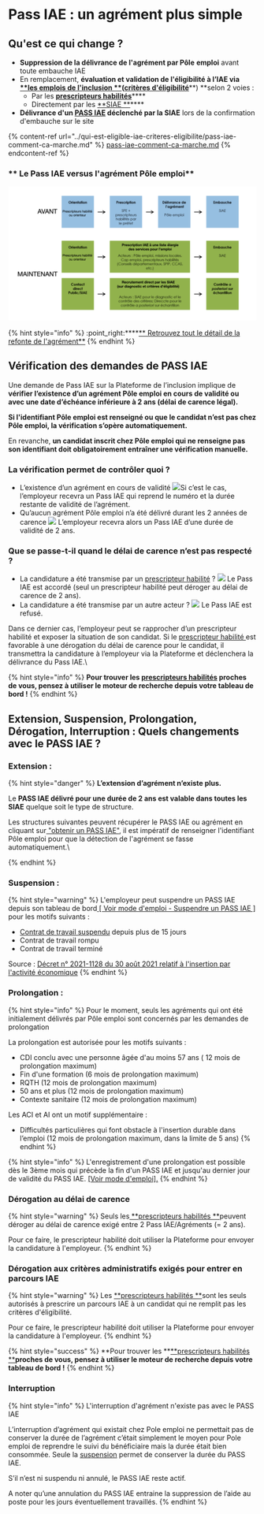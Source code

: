# Pass IAE : un agrément plus simple

## **Qu'est ce qui change  ?**

* **Suppression de la délivrance de l'agrément par Pôle** **emploi** avant toute embauche IAE
* En remplacement, **évaluation et validation de l'éligibilité à l’IAE via **[**les emplois de l'inclusion **](https://emplois.inclusion.beta.gouv.fr)**(**[**critères d'éligibilité**](../qui-est-eligible-iae-criteres-eligibilite/#criteres-administratifs-de-niveau-1)**) **selon 2 voies  :&#x20;
  * Par les [**prescripteurs habilités**](qui-sont-les-differents-prescripteurs/prescripteur-habilite.md)****
  * Directement par les [**SIAE **](pass-iae-agrement-plus-simple-cest-a-dire.md#recrutement-direct-par-une-siae)****
* **Délivrance d'un **[**PASS IAE**](../qui-est-eligible-iae-criteres-eligibilite/pass-iae-comment-ca-marche.md)** déclenché par la SIAE** lors de la confirmation d'embauche sur le site

{% content-ref url="../qui-est-eligible-iae-criteres-eligibilite/pass-iae-comment-ca-marche.md" %}
[pass-iae-comment-ca-marche.md](../qui-est-eligible-iae-criteres-eligibilite/pass-iae-comment-ca-marche.md)
{% endcontent-ref %}

### **                                    Le Pass IAE versus l'agrément Pôle emploi**

![](<../.gitbook/assets/Capture d’écran 2020-07-06 à 12.49.19.png>)

{% hint style="info" %}
:point\_right:****[** Retrouvez tout le détail de la refonte de l'agrément**](https://synesi.fr/wp-content/uploads/2019/09/20190910-Pacte\_d\_ambition\_iae\_sept\_2019\_Mesure-29.pdf)
{% endhint %}

## Vérification des demandes de PASS IAE

Une demande de Pass IAE sur la Plateforme de l’inclusion implique de **vérifier l’existence d’un agrément Pôle emploi en cours de validité ou avec une date d’échéance inférieure à 2 ans (délai de carence légal).**

**Si l'identifiant Pôle emploi est renseigné ou que le candidat n’est pas chez Pôle emploi, la vérification s’opère automatiquement.**

En revanche, **un candidat inscrit chez Pôle emploi qui ne renseigne pas son identifiant doit obligatoirement entraîner une vérification manuelle.**&#x20;

### **La vérification permet de contrôler quoi ?**

* L’existence d’un agrément en cours de validité  ![](../.gitbook/assets/arrow-right-circle-1-.svg)Si c’est le cas, l’employeur recevra un Pass IAE qui reprend le numéro et la durée restante de validité de l’agrément.  &#x20;
* Qu’aucun agrément Pôle emploi n’a  été délivré durant les 2 années de carence  ![](../.gitbook/assets/arrow-right-circle-1-.svg) L’employeur recevra alors un Pass IAE d’une durée de validité de 2 ans.

### Que se passe-t-il quand le délai de carence n’est pas respecté ?

* La candidature a été transmise par un [prescripteur habilité](qui-sont-les-differents-prescripteurs/prescripteur-habilite.md#liste-des-prescripteurs-habilites-au-national) ?  ![](../.gitbook/assets/arrow-right-circle-1-.svg) Le Pass IAE est accordé (seul un prescripteur habilité peut déroger au délai de carence de 2 ans).
* La candidature a été transmise par un autre acteur ? ![](../.gitbook/assets/arrow-right-circle-1-.svg) Le Pass IAE est refusé.

Dans ce dernier cas, l’employeur peut se rapprocher d’un prescripteur habilité et exposer la situation de son candidat. Si le [prescripteur habilité ](qui-sont-les-differents-prescripteurs/prescripteur-habilite.md#liste-des-prescripteurs-habilites-au-national)est favorable à une dérogation du délai de carence pour le candidat, il transmettra la candidature à l’employeur via la Plateforme et déclenchera la délivrance du Pass IAE.\


{% hint style="info" %}
**Pour trouver les **[**prescripteurs habilités**](qui-sont-les-differents-prescripteurs/prescripteur-habilite.md#liste-des-prescripteurs-habilites-au-national)** proches de vous, pensez à utiliser le moteur de recherche depuis votre tableau de bord !**
{% endhint %}

## **Extension, Suspension, Prolongation, Dérogation, Interruption : Quels changements avec le PASS IAE ?**

### Extension :&#x20;

{% hint style="danger" %}
**L’extension d’agrément n’existe plus.**

Le **PASS IAE délivré pour une durée de 2 ans est valable dans toutes les SIAE** quelque soit le type de structure.

Les structures suivantes peuvent récupérer le PASS IAE ou agrément  en cliquant sur[ "obtenir un PASS IAE"](../mon-monde-demploi-employeur-solidaire/valider-une-candidature-spontanee.md), il est impératif de renseigner l'identifiant Pôle emploi pour que la détection de l'agrément se fasse automatiquement.\

{% endhint %}

### Suspension :&#x20;

{% hint style="warning" %}
L'employeur peut suspendre un PASS IAE depuis son tableau de bord[ \[ Voir mode d'emploi - Suspendre un PASS IAE \] ](../mon-monde-demploi-employeur-solidaire/suspendre-un-pass-iae.md) pour les motifs suivants :

* [Contrat de travail suspendu](https://travail-emploi.gouv.fr/droit-du-travail/la-vie-du-contrat-de-travail/article/contrat-de-travail-les-principales-caracteristiques#Quelles-sont-les-situations-entrainant-la-suspension-du-contrat-de-travail-nbsp) depuis plus de 15 jours&#x20;
* Contrat de travail rompu&#x20;
* Contrat de travail terminé

Source : [Décret n° 2021-1128 du 30 août 2021 relatif à l'insertion par l'activité économique](https://www.legifrance.gouv.fr/jorf/id/JORFTEXT000043990367)
{% endhint %}



### Prolongation :

{% hint style="info" %}
Pour le moment, seuls les agréments qui ont été initialement délivrés par Pôle emploi sont concernés par les demandes de prolongation

La prolongation est autorisée pour les motifs suivants :&#x20;

* CDI conclu avec une personne âgée d'au moins 57 ans ( 12 mois de prolongation maximum)
* Fin d'une formation (6 mois de prolongation maximum)&#x20;
* RQTH (12 mois de prolongation maximum)&#x20;
* 50 ans et plus (12 mois de prolongation maximum)&#x20;
* Contexte sanitaire (12 mois de prolongation maximum)&#x20;

Les ACI et AI ont un motif supplémentaire :&#x20;

* Difficultés particulières qui font obstacle à l'insertion durable dans l’emploi (12 mois de prolongation maximum, dans la limite de 5 ans)
{% endhint %}

{% hint style="info" %}
L'enregistrement d'une prolongation est possible dès le 3ème mois qui précède la fin d'un PASS IAE et jusqu'au dernier jour de validité du PASS IAE. [\[Voir mode d'emploi\].](../mon-monde-demploi-employeur-solidaire/prolonger-un-pass-iae.md)
{% endhint %}

### Dérogation au délai de carence

{% hint style="warning" %}
Seuls les[ **prescripteurs habilités **](qui-sont-les-differents-prescripteurs/prescripteur-habilite.md#liste-des-prescripteurs-habilites-au-national)peuvent déroger au délai de carence exigé entre 2 Pass IAE/Agréments  (= 2 ans).

Pour ce faire, le prescripteur habilité doit utiliser la Plateforme pour envoyer la candidature à l'employeur.
{% endhint %}

### Dérogation aux critères administratifs exigés pour entrer en parcours IAE

{% hint style="warning" %}
Les [**prescripteurs habilités **](qui-sont-les-differents-prescripteurs/prescripteur-habilite.md#liste-des-prescripteurs-habilites-au-national)sont les seuls autorisés à prescrire un parcours IAE à un candidat qui ne remplit pas les critères d'éligibilité.&#x20;

Pour ce faire, le prescripteur habilité doit utiliser la Plateforme pour envoyer la candidature à l'employeur.
{% endhint %}

{% hint style="success" %}
**Pour trouver les **[**prescripteurs habilités **](qui-sont-les-differents-prescripteurs/prescripteur-habilite.md#liste-des-prescripteurs-habilites-au-national)**proches de vous, pensez à utiliser le moteur de recherche depuis votre tableau de bord !**
{% endhint %}

### Interruption

{% hint style="info" %}
L'interruption d'agrément n'existe pas avec le PASS IAE

L’interruption d’agrément qui existait chez Pole emploi ne permettait pas de conserver la durée de l’agrément c’était simplement le moyen pour Pole emploi de reprendre le suivi du bénéficiaire mais la durée était bien consommée. Seule la [suspension](pass-iae-agrement-plus-simple-cest-a-dire.md#suspension) permet de conserver la durée du PASS IAE.

S’il n’est ni suspendu ni annulé, le PASS IAE reste actif.

A noter qu’une annulation du PASS IAE entraine la suppression de l’aide au poste pour les jours éventuellement travaillés.
{% endhint %}

